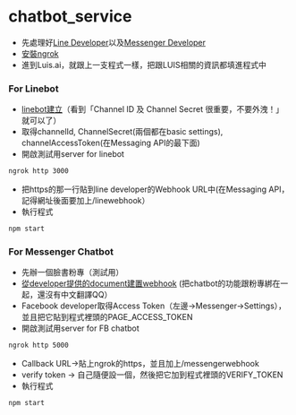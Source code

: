 # chatbot_service
- 先處理好[Line Developer](https://developers.line.biz/zh-hant/)以及[Messenger Developer](https://developers.facebook.com/docs/messenger-platform/)
- [安裝ngrok](https://ngrok.com/download)
- 進到Luis.ai，就跟上一支程式一樣，把跟LUIS相關的資訊都填進程式中

### For Linebot
- [linebot建立](https://tw.alphacamp.co/blog/line-chatbot-creation-steps)（看到「Channel ID 及 Channel Secret 很重要，不要外洩！」就可以了）
- 取得channelId, ChannelSecret(兩個都在basic settings), channelAccessToken(在Messaging API的最下面)
- 開啟測試用server for linebot
```bash
ngrok http 3000
```
- 把https的那一行貼到line developer的Webhook URL中(在Messaging API，記得網址後面要加上/linewebhook）
- 執行程式
```bash
npm start
```

### For Messenger Chatbot
- 先辦一個臉書粉專（測試用）
- [從developer提供的document建置webhook](https://developers.facebook.com/docs/messenger-platform/getting-started/app-setup?locale=zh_TW) (把chatbot的功能跟粉專綁在一起，還沒有中文翻譯QQ）
- Facebook developer取得Access Token（左邊→Messenger→Settings），並且把它貼到程式裡頭的PAGE_ACCESS_TOKEN
- 開啟測試用server for FB chatbot
```bash
ngrok http 5000
```
- Callback URL→貼上ngrok的https，並且加上/messengerwebhook
- verify token -> 自己隨便設一個，然後把它加到程式裡頭的VERIFY_TOKEN
- 執行程式
```bash
npm start
```
